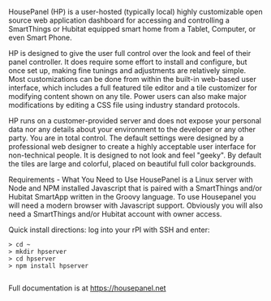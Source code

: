 HousePanel (HP) is a user-hosted (typically local) highly customizable open source web application dashboard for accessing and controlling a SmartThings or Hubitat equipped smart home from a Tablet, Computer, or even Smart Phone.

HP is designed to give the user full control over the look and feel of their panel controller. It does require some effort to install and configure, but once set up, making fine tunings and adjustments are relatively simple. Most customizations can be done from within the built-in web-based user interface, which includes a full featured tile editor and a tile customizer for modifying content shown on any tile. Power users can also make major modifications by editing a CSS file using industry standard protocols.

HP runs on a customer-provided server and does not expose your personal data nor any details about your environment to the developer or any other party. You are in total control. The default settings were designed by a professional web designer to create a highly acceptable user interface for non-technical people. It is designed to not look and feel "geeky". By default the tiles are large and colorful, placed on beautiful full color backgrounds.

Requirements - What You Need to Use HousePanel is a Linux server with Node and NPM installed
Javascript that is paired with a SmartThings and/or Hubitat SmartApp written in the Groovy language. To use Housepanel you will need a modern browser with Javascript support. Obviously you will also need a SmartThings and/or Hubitat account with owner access.

Quick install directions: log into your rPI with SSH and enter:

```
> cd ~
> mkdir hpserver
> cd hpserver
> npm install hpserver
  
```

Full documentation is at https://housepanel.net
